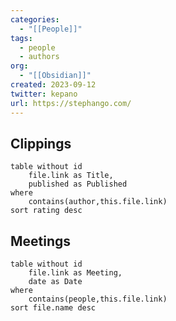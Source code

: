 ```yaml
---
categories:
  - "[[People]]"
tags:
  - people
  - authors
org:
  - "[[Obsidian]]"
created: 2023-09-12
twitter: kepano
url: https://stephango.com/
---
```

## Clippings

```dataview
table without id
	file.link as Title,
	published as Published
where
	contains(author,this.file.link)
sort rating desc
```

## Meetings

```dataview
table without id
	file.link as Meeting,
	date as Date
where
	contains(people,this.file.link)
sort file.name desc
```

